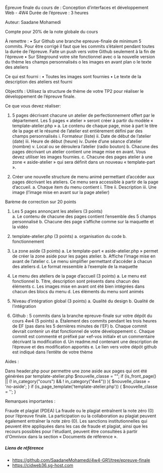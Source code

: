 Épreuve finale du cours de : Conception d’interfaces et développement Web - 4W4
Durée de l’épreuve : 3 heures  

Auteur: Saadane Mohamedi

Compte pour 20% de la note globale du cours

À remettre : 
•	Sur Github une branche epreuve-finale de minimum 5 commits. Pour être corrigé il faut que les commits s’étalent pendant toutes la durée de l’épreuve. Faite un push vers votre Github seulement à la fin de l’épreuve
•	Sur Siteground votre site fonctionnel avec
  o	la nouvelle version du thème
  les champs personnalisés
  o	les images en avant plan
  o	le texte des ateliers

Ce qui est fourni :
•	Toutes les images sont fournies 
•	Le texte de la description des ateliers est fourni

Objectifs :  Utilisez la structure de thème de votre TP2 pour réaliser le développement de l’épreuve finale. 

Ce que vous devez réaliser:

1.	5 pages décrivant chacune un atelier de perfectionnement offert par le département. Les 5 pages « atelier » seront créer à partir du modèle « template-atelier.php »
  a.	Le contenu de chaque page, mise à part le titre de la page et le résumé de l’atelier est entièrement défini par des champs personnalisés
    i.	Formateur (liste)
    ii.	Date de début de l’atelier (date)
    iii.	Heure de début (heure)
    iv.	Durée d’une séance d’atelier (nombre)
    v.	Local ou se déroulera l’atelier (radio bouton)
  b.	Chacune des pages décrivant un atelier contient une image mise en avant. Vous devez utiliser les images fournies.
  c.	Chacune des pages atelier à une zone « aside-atelier » qui sera définit dans un nouveau « template-part ». 

2.	Créer une nouvelle structure de menu animé permettant d’accéder aux pages décrivant les ateliers. Ce menu sera accessible à partir de la page d’accueil.
  a.	Chaque item du menu contient
  i.	Titre
  ii.	Description
  iii.	Une image (l’image mise en avant sur la page atelier)


Barème de correction sur 20 points

1.	Les 5 pages annonçant les ateliers (3 points)        
  a.	Le contenu de chacune des pages contient l’ensemble des 5 champs personnalisé
  b.	Chacune des page s’affiche comme sur la maquette et la vidéo

2.	template-atelier.php (3 points) 
  a.	organisation du code
  b.	fonctionnement

3.	La zone aside (3 points)
  a.	Le template-part « aside-atelier.php » permet de créer la zone aside pour les pages atelier.
  b.	Affiche l’image mise en avant de l’atelier
  c.	Le menu simplifier permettant d’accéder à chacun des ateliers
  d.	Le format ressemble à l’exemple de la maquette

4.	Le menu des ateliers de la page d’accueil (3 points)
  a.	Le menu est fonctionnel
  b.	Titre, description sont présents dans chacun des éléments 
  c.	Les images mise en avant ont été bien intégrées dans chacun des blocs du menu
  d.	Les éléments du menu sont animés

5.	Niveau d’intégration global (3 points)
  a.	Qualité du design
  b.	Qualité de l’intégration

6.	Github : 5 commits dans la branche epreuve-finale sur votre dépôt du cours 4w4 (5 points)
  a.	Étalement des commits pendant les trois heures de EF (pas dans les 5 dernières minutes de l’EF)
  b.	Chaque commit devrait contenir un état fonctionnel de votre développement
  c.	Chaque commit est commenté et préfixé par «ef-vos initial» et un commentaire décrivant la modification
  d.	Un readme.md contenant une description de l’épreuve et des modification apportés
  e.	Le lien vers votre dépôt github est indiqué dans l’entête de votre thème


Aides :

Dans header.php pour permettre une zone aside aux pages qui ont été générées par template-atelier.php
  $nouvelle_classe = "";
  if  (is_front_page() || 
      (! in_category("cours") && ! in_category("4w4")) ){
        $nouvelle_classe = 'no-aside';
      }
  if (is_page_template('template-atelier.php')) {
       $nouvelle_classe = '';
  }

Remarques importantes :

Fraude et plagiat (PDEA)
La fraude ou le plagiat entraînent la note zéro (0) pour l’épreuve finale. La participation ou la collaboration au plagiat peuvent également entraîner la note zéro (0). Les sanctions institutionnelles qui peuvent être appliquées dans les cas de fraude et plagiat, ainsi que les recours possibles pour l'étudiant, peuvent être consultées à partir d'Omnivox dans la section « Documents de référence ».

##### Liens de référence
- https://github.com/SaadaneMohamedi/4w4-GR1/tree/epreuve-finale
- https://cidweb36.sg-host.com